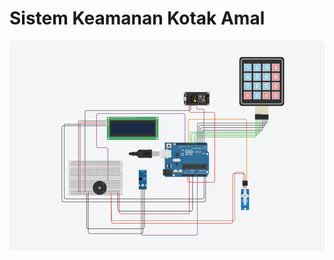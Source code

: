 <h1>Sistem Keamanan Kotak Amal</h1>

<div>
  <img src="Gambar/rangkaian.png" alt="Rangkaian Sistem">
</div>

